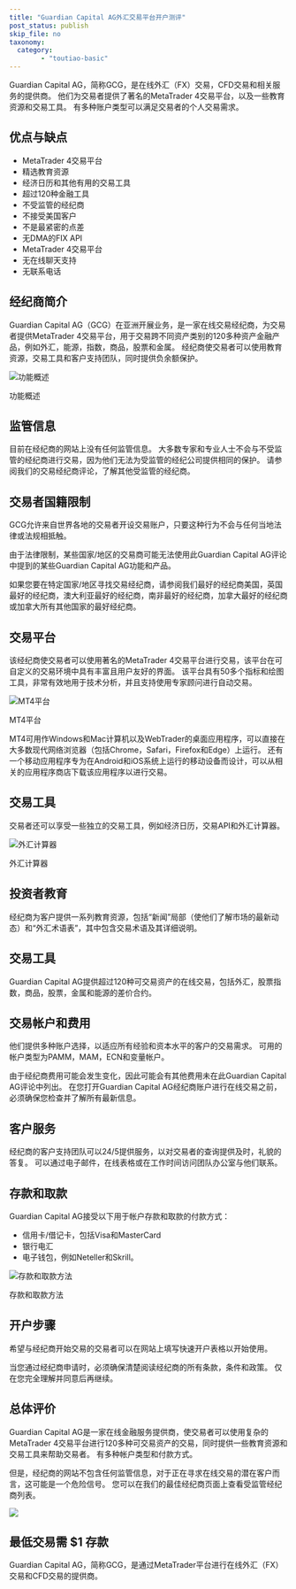 ```yaml
---
title: "Guardian Capital AG外汇交易平台开户测评"
post_status: publish
skip_file: no
taxonomy:
  category:
        - "toutiao-basic"
---
```


Guardian Capital AG，简称GCG，是在线外汇（FX）交易，CFD交易和相关服务的提供商。 他们为交易者提供了著名的MetaTrader 4交易平台，以及一些教育资源和交易工具。 有多种账户类型可以满足交易者的个人交易需求。

## 优点与缺点

- MetaTrader 4交易平台
- 精选教育资源
- 经济日历和其他有用的交易工具
- 超过120种金融工具
- 不受监管的经纪商
- 不接受美国客户
- 不是最紧密的点差
- 无DMA的FIX API
- MetaTrader 4交易平台
- 无在线聊天支持
- 无联系电话

## 经纪商简介

Guardian Capital AG（GCG）在亚洲开展业务，是一家在线交易经纪商，为交易者提供MetaTrader 4交易平台，用于交易跨不同资产类别的120多种资产金融产品，例如外汇，能源，指数，商品，股票和金属。 经纪商使交易者可以使用教育资源，交易工具和客户支持团队，同时提供负余额保护。

![功能概述](https://cdn.fendou.la/funstoutiao/2020/11/Guardian-Capital-AG-Review-Features-Overview-1024x184.jpg "功能概述")

功能概述

## 监管信息

目前在经纪商的网站上没有任何监管信息。 大多数专家和专业人士不会与不受监管的经纪商进行交易，因为他们无法为受监管的经纪公司提供相同的保护。 请参阅我们的交易经纪商评论，了解其他受监管的经纪商。

## 交易者国籍限制

GCG允许来自世界各地的交易者开设交易账户，只要这种行为不会与任何当地法律或法规相抵触。

由于法律限制，某些国家/地区的交易商可能无法使用此Guardian Capital AG评论中提到的某些Guardian Capital AG功能和产品。

如果您要在特定国家/地区寻找交易经纪商，请参阅我们最好的经纪商美国，英国最好的经纪商，澳大利亚最好的经纪商，南非最好的经纪商，加拿大最好的经纪商或加拿大所有其他国家的最好经纪商。

## 交易平台

该经纪商使交易者可以使用著名的MetaTrader 4交易平台进行交易，该平台在可自定义的交易环境中具有丰富且用户友好的界面。 该平台具有50多个指标和绘图工具，非常有效地用于技术分析，并且支持使用专家顾问进行自动交易。

![MT4平台](https://cdn.fendou.la/funstoutiao/2020/11/Guardian-Capital-AG-Review-MT4-Platform.gif "MT4平台")

MT4平台

MT4可用作Windows和Mac计算机以及WebTrader的桌面应用程序，可以直接在大多数现代网络浏览器（包括Chrome，Safari，Firefox和Edge）上运行。 还有一个移动应用程序专为在Android和iOS系统上运行的移动设备而设计，可以从相关的应用程序商店下载该应用程序以进行交易。

## 交易工具

交易者还可以享受一些独立的交易工具，例如经济日历，交易API和外汇计算器。

![外汇计算器](https://cdn.fendou.la/funstoutiao/2020/11/Guardian-Capital-AG-Review-Forex-Calculator-.jpg "外汇计算器")

外汇计算器

## 投资者教育

经纪商为客户提供一系列教育资源，包括“新闻”局部（使他们了解市场的最新动态）和“外汇术语表”，其中包含交易术语及其详细说明。

## 交易工具

Guardian Capital AG提供超过120种可交易资产的在线交易，包括外汇，股票指数，商品，股票，金属和能源的差价合约。

## 交易帐户和费用

他们提供多种账户选择，以适应所有经验和资本水平的客户的交易需求。 可用的帐户类型为PAMM，MAM，ECN和变量帐户。

由于经纪商费用可能会发生变化，因此可能会有其他费用未在此Guardian Capital AG评论中列出。 在您打开Guardian Capital AG经纪商账户进行在线交易之前，必须确保您检查并了解所有最新信息。

## 客户服务

经纪商的客户支持团队可以24/5提供服务，以对交易者的查询提供及时，礼貌的答复。 可以通过电子邮件，在线表格或在工作时间访问团队办公室与他们联系。

## 存款和取款

Guardian Capital AG接受以下用于帐户存款和取款的付款方式：

- 信用卡/借记卡，包括Visa和MasterCard
- 银行电汇
- 电子钱包，例如Neteller和Skrill。

![存款和取款方法](https://cdn.fendou.la/funstoutiao/2020/11/Guardian-Capital-AG-Review-Deposit-And-Withdrawal-Methods.jpg "存款和取款方法")

存款和取款方法

## 开户步骤

希望与经纪商开始交易的交易者可以在网站上填写快速开户表格以开始使用。

当您通过经纪商申请时，必须确保清楚阅读经纪商的所有条款，条件和政策。 仅在您完全理解并同意后再继续。

## 总体评价

Guardian Capital AG是一家在线金融服务提供商，使交易者可以使用复杂的MetaTrader 4交易平台进行120多种可交易资产的交易，同时提供一些教育资源和交易工具来帮助交易者。 有多种帐户类型和付款方式。

但是，经纪商的网站不包含任何监管信息，对于正在寻求在线交易的潜在客户而言，这可能是一个危险信号。 您可以在我们的最佳经纪商页面上查看受监管经纪商列表。

![](https://cdn.fendou.la/funstoutiao/2020/11/Guardian-Capital-AG-Logo.png)

## 最低交易需 $1 存款

Guardian Capital AG，简称GCG，是通过MetaTrader平台进行在线外汇（FX）交易和CFD交易的提供商。
